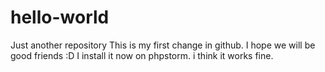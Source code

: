 # hello-world
Just another repository
This is my first change in github. I hope we will be good friends :D
I install it now on phpstorm. i think it works fine.
